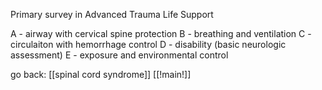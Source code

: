 Primary survey in Advanced Trauma Life Support 

A - airway with cervical spine protection 
B - breathing and ventilation 
C - circulaiton with hemorrhage control 
D - disability (basic neurologic assessment)
E - exposure and environmental control 

go back: 
[[spinal cord syndrome]]
[[!main!]]
